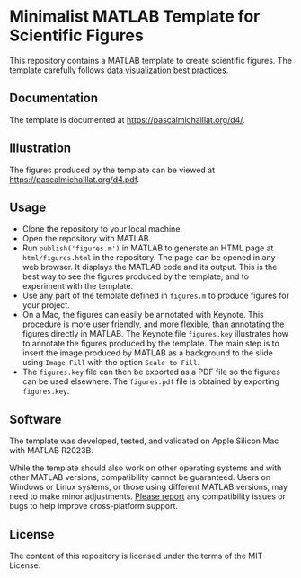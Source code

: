 # Minimalist MATLAB Template for Scientific Figures

This repository contains a MATLAB template to create scientific figures. The template carefully follows [data visualization best practices](https://www.edwardtufte.com/tufte/books_vdqi).

## Documentation

The template is documented at https://pascalmichaillat.org/d4/.

## Illustration

The figures produced by the template can be viewed at https://pascalmichaillat.org/d4.pdf.

## Usage

+ Clone the repository to your local machine.
+ Open the repository with MATLAB.
+ Run `publish('figures.m')` in MATLAB to generate an HTML page at `html/figures.html` in the repository. The page can be opened in any web browser. It displays the MATLAB code and its output. This is the best way to see the figures produced by the template, and to experiment with the template.
+ Use any part of the template defined in `figures.m` to produce figures for your project.
+ On a Mac, the figures can easily be annotated with Keynote. This procedure is more user friendly, and more flexible, than annotating the figures directly in MATLAB. The Keynote file `figures.key` illustrates how to annotate the figures produced by the template. The main step is to insert the image produced by MATLAB as a background to the slide using `Image Fill` with the option `Scale to Fill`.
+ The `figures.key` file can then be exported as a PDF file so the figures can be used elsewhere. The `figures.pdf` file is obtained by exporting `figures.key`.

## Software

The template was developed, tested, and validated on Apple Silicon Mac with MATLAB R2023B.

While the template should also work on other operating systems and with other MATLAB versions, compatibility cannot be guaranteed. Users on Windows or Linux systems, or those using different MATLAB versions, may need to make minor adjustments. [Please report](https://github.com/pmichaillat/matlab-figures/issues) any compatibility issues or bugs to help improve cross-platform support.

## License

The content of this repository is licensed under the terms of the MIT License.
